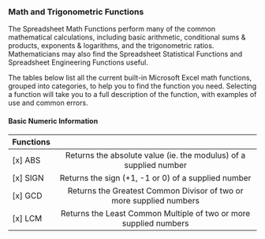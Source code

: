 ### Math and Trigonometric Functions

The Spreadsheet Math Functions perform many of the common mathematical calculations, including basic arithmetic, conditional sums & products, exponents & logarithms, and the trigonometric ratios. Mathematicians may also find the Spreadsheet Statistical Functions and Spreadsheet Engineering Functions useful.

The tables below list all the current built-in Microsoft Excel math functions, grouped into categories, to help you to find the function you need. Selecting a function will take you to a full description of the function, with examples of use and common errors.

#### Basic Numeric Information

| Functions 				|               											         |
|---------------------------|:------------------------------------------------------------------:|
| [x] ABS					| Returns the absolute value (ie. the modulus) of a supplied number  |
| [x] SIGN					| Returns the sign (+1, -1 or 0) of a supplied number			     |
| [x] GCD					| Returns the Greatest Common Divisor of two or more supplied numbers|
| [x] LCM					| Returns the Least Common Multiple of two or more supplied numbers  |
    